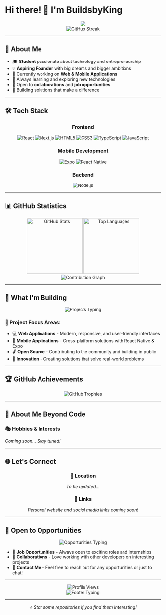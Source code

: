 # Hi there! 👋 I'm BuildsbyKing

<div align="center">
  <img src="https://readme-typing-svg.demolab.com?font=Fira+Code&size=28&duration=3000&pause=1000&color=00D4FF&center=true&vCenter=true&multiline=true&width=600&height=100&lines=Student+%7C+Aspiring+Founder;alt="Typing SVG" />
</div>

<div align="center">
  <img src="https://github-readme-streak-stats.herokuapp.com/?user=imoukhs&theme=tokyonight&hide_border=true" alt="GitHub Streak" />
</div>

---

## 🚀 About Me

- 🎓 **Student** passionate about technology and entrepreneurship
- 💡 **Aspiring Founder** with big dreams and bigger ambitions
- 🔭 Currently working on **Web & Mobile Applications**
- 🌱 Always learning and exploring new technologies
- 👯 Open to **collaborations** and **job opportunities**
- 🎯 Building solutions that make a difference

---

## 🛠️ Tech Stack

<div align="center">
  
### Frontend
![React](https://img.shields.io/badge/React-20232A?style=for-the-badge&logo=react&logoColor=61DAFB)
![Next.js](https://img.shields.io/badge/Next.js-000000?style=for-the-badge&logo=next.js&logoColor=white)
![HTML5](https://img.shields.io/badge/HTML5-E34F26?style=for-the-badge&logo=html5&logoColor=white)
![CSS3](https://img.shields.io/badge/CSS3-1572B6?style=for-the-badge&logo=css3&logoColor=white)
![TypeScript](https://img.shields.io/badge/TypeScript-007ACC?style=for-the-badge&logo=typescript&logoColor=white)
![JavaScript](https://img.shields.io/badge/JavaScript-F7DF1E?style=for-the-badge&logo=javascript&logoColor=black)

### Mobile Development
![Expo](https://img.shields.io/badge/Expo-000020?style=for-the-badge&logo=expo&logoColor=white)
![React Native](https://img.shields.io/badge/React_Native-20232A?style=for-the-badge&logo=react&logoColor=61DAFB)

### Backend
![Node.js](https://img.shields.io/badge/Node.js-339933?style=for-the-badge&logo=node.js&logoColor=white)

</div>

---

## 📊 GitHub Statistics

<div align="center">
  <img height="180em" src="https://github-readme-stats.vercel.app/api?username=imoukhs&show_icons=true&theme=tokyonight&hide_border=true&count_private=true" alt="GitHub Stats" />
  <img height="180em" src="https://github-readme-stats.vercel.app/api/top-langs/?username=imoukhs&layout=compact&theme=tokyonight&hide_border=true" alt="Top Languages" />
</div>

<div align="center">
  <img src="https://github-readme-activity-graph.vercel.app/graph?username=imoukhs&theme=tokyo-night&hide_border=true&area=true" alt="Contribution Graph" />
</div>

---

## 🎯 What I'm Building

<div align="center">
  <img src="https://readme-typing-svg.demolab.com?font=Fira+Code&size=18&duration=2000&pause=500&color=F75C7E&center=true&vCenter=true&width=500&lines=Web+Applications;Mobile+Applications;Open+Source+Projects;Innovative+Solutions" alt="Projects Typing" />
</div>

### 🌟 Project Focus Areas:
- 💻 **Web Applications** - Modern, responsive, and user-friendly interfaces
- 📱 **Mobile Applications** - Cross-platform solutions with React Native & Expo
- 🔓 **Open Source** - Contributing to the community and building in public
- 🚀 **Innovation** - Creating solutions that solve real-world problems

---

## 🏆 GitHub Achievements

<div align="center">
  <img src="https://github-profile-trophy.vercel.app/?username=imoukhs&theme=tokyonight&no-frame=true&row=1&column=7" alt="GitHub Trophies" />
</div>

---

## 🎨 About Me Beyond Code

<!-- 🎯 TODO: Add your hobbies and interests here -->
### 🎭 Hobbies & Interests
*Coming soon... Stay tuned!*

---

## 🌐 Let's Connect

<!-- 🎯 TODO: Add your social media and website links here -->
<div align="center">
  
### 📍 Location
*To be updated...*

### 🔗 Links
*Personal website and social media links coming soon!*

</div>

---

## 💼 Open to Opportunities

<div align="center">
  <img src="https://readme-typing-svg.demolab.com?font=Fira+Code&size=20&duration=3000&pause=1000&color=00FF87&center=true&vCenter=true&width=600&lines=💼+Open+to+Job+Opportunities;🤝+Available+for+Collaborations;🚀+Let's+Build+Something+Amazing!" alt="Opportunities Typing" />
</div>

- 💼 **Job Opportunities** - Always open to exciting roles and internships
- 🤝 **Collaborations** - Love working with other developers on interesting projects
- 📧 **Contact Me** - Feel free to reach out for any opportunities or just to chat!

---

<div align="center">
  <img src="https://komarev.com/ghpvc/?username=imoukhs&color=blueviolet&style=for-the-badge" alt="Profile Views" />
</div>

<div align="center">
  <img src="https://readme-typing-svg.demolab.com?font=Fira+Code&size=16&duration=4000&pause=1000&color=FFD700&center=true&vCenter=true&width=500&lines=Thanks+for+visiting+my+profile!;Let's+connect+and+build+amazing+things+together!;Always+learning%2C+always+building!" alt="Footer Typing" />
</div>

---

<div align="center">
  <i>⭐ Star some repositories if you find them interesting!</i>
</div>
